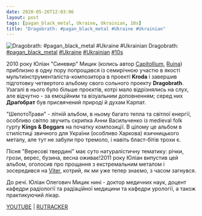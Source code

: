 ```yaml
---
date: 2020-05-26T12:03:06
layout: post
tags: [pagan_black_metal, Ukraine, Ukrainian, 10s]
title: "Dragobrath: #pagan_black_metal #Ukraine #Ukrainian"
---
```

![Dragobrath: #pagan_black_metal #Ukraine #Ukrainian](/assets/photos/photo_976@26-05-2020_12-03-05.jpg)
Dragobrath: [#pagan_black_metal](/tags/#pagan_black_metal) [#Ukraine](/tags/#Ukraine) [#Ukrainian](/tags/#Ukrainian) [#10s](/tags/#10s)

2010 року Юліан &quot;Синевир&quot; Мицик (колись автор [Capitollium](https://t.me/vast_space_unexplored/3381), [Ruina](https://t.me/vast_space_unexplored/3343)) приблизно в одну пору попрощався із семирічною участю в якості мультиінструменталіста-композитора в проекті **Kroda** і завершив підготовку четвертого альбому свого сольного проекту **Dragobrath**. Узагалі в нього було більше проєктів, котрі мало відрізнялись на слух, але відчутно - за емоційним та візуальним доповненням; серед них **Драґобрат** був присвячений природі й духам Карпат.

&quot;ШепотоТрави&quot; - літній альбом, в ньому багато тепла та світлої енергії, особливо світло звучить скрипка Анни Васильченко із medieval folk гурту **Kings &amp; Beggars** на початку композиції. В цілому це альбом в стилістиці звичного для України (особливо Харкова) язичницького металу, але тут не забули про тремоло, і навіть бласт-бітів трохи є.

Пісня &quot;Вересові твердині&quot; має суто натуралістичну тематику: річки, грози, верес, бузина, весна оживає!2011 року Юліан випустив цей альбом, оголосив про прощання з екстремальним металом і зосередився на [Viter](https://t.me/vast_space_unexplored/3687), котрий, як ми уже тепер знаємо, з часом загнувся.

До речі. Юліан Олегович Мицик нині - доктор медичних наук, доцент кафедри радіології та радіаційної медицини та кафедри урології, а також практикуючий лікар.

[YOUTUBE](https://www.youtube.com/playlist?list=PLecmVSL7rdzsIBoxdKWdNsUxNtA9s1Wz3) | [RUTRACKER](https://rutracker.org/forum/viewtopic.php?t=3428453)